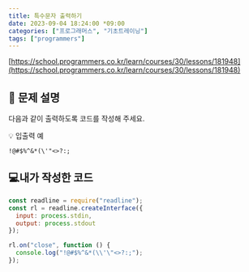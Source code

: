 ```yaml
---
title: 특수문자 출력하기
date: 2023-09-04 18:24:00 *09:00
categories: ["프로그래머스", "기초트레이닝"]
tags: ["programmers"]
---
```


[https://school.programmers.co.kr/learn/courses/30/lessons/181948](https://school.programmers.co.kr/learn/courses/30/lessons/181948)

## 📔 문제 설명

다음과 같이 출력하도록 코드를 작성해 주세요.

💡 입출력 예

`!@#$%^&*(\'"<>?:;`

## 💻내가 작성한 코드

```js
const readline = require("readline");
const rl = readline.createInterface({
  input: process.stdin,
  output: process.stdout
});

rl.on("close", function () {
  console.log("!@#$%^&*(\\'\"<>?:;");
});
```
